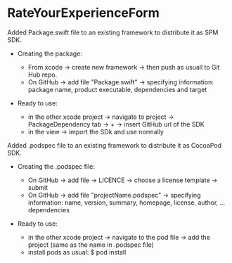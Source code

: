 # RateYourExperienceForm

Added Package.swift file to an existing framework to distribute it as SPM SDK.

- Creating the package:
  - From xcode -> create new framework -> then push as usuall to Git Hub repo.
  - On GitHub -> add file "Package.swift" -> specifying information: package name, product executable, dependencies and target

- Ready to use:
  - in the other xcode project -> navigate to project -> PackageDependency tab -> + -> insert GitHub url of the SDK
  - in the view -> import the SDk and use normally


Added .podspec file to an existing framework to distribute it as CocoaPod SDK.
- Creating the .podspec file:
  - On GitHub -> add file -> LICENCE -> choose a license template -> submit
  - On GitHub -> add file "projectName.podspec" -> specifying information: name, version, summary, homepage, license, author, ... dependencies

- Ready to use:
  - in the other xcode project -> navigate to the pod file -> add the project (same as the name in .podspec file)
  - install pods as usual: $ pod install
